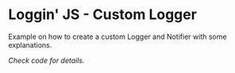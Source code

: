# Loggin' JS - Custom Logger
Example on how to create a custom Logger and Notifier with some explanations.

_Check code for details._